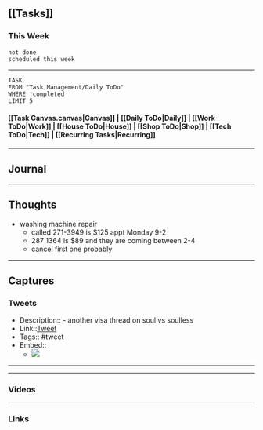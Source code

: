 ## [[Tasks]]

### This Week

```tasks
not done
scheduled this week
```

---
```dataview
TASK
FROM "Task Management/Daily ToDo"
WHERE !completed
LIMIT 5
```


#### [[Task Canvas.canvas|Canvas]] | [[Daily ToDo|Daily]] | [[Work ToDo|Work]] |  [[House ToDo|House]] |  [[Shop ToDo|Shop]] | [[Tech ToDo|Tech]] | [[Recurring Tasks|Recurring]] 
---
## Journal

---
## Thoughts 

- washing machine repair 
	- called 271-3949 is $125 appt Monday 9-2 
	- 287 1364 is $89 and they are coming between 2-4
	- cancel first one probably 


---
## Captures

### Tweets
- Description:: - another visa thread on soul vs soulless
- Link::[Tweet](https://twitter.com/visakanv/status/1675008282195562497?t=aORDlMpYvbBcsZs_LrlDnA&s=19)
- Tags:: #tweet
- Embed:: 
	- ![](https://twitter.com/visakanv/status/1675008282195562497?t=aORDlMpYvbBcsZs_LrlDnA&s=19)

 --- 

---
### Videos

---
### Links



